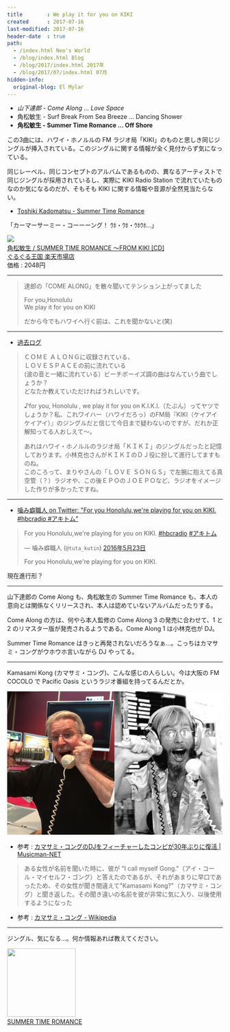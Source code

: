 ```yaml
---
title        : We play it for you on KIKI
created      : 2017-07-16
last-modified: 2017-07-16
header-date  : true
path:
  - /index.html Neo's World
  - /blog/index.html Blog
  - /blog/2017/index.html 2017年
  - /blog/2017/07/index.html 07月
hidden-info:
  original-blog: El Mylar
---
```


- *山下達郎 - Come Along … Love Space*
- 角松敏生 - Surf Break From Sea Breeze … Dancing Shower
- **角松敏生 - Summer Time Romance … Off Shore**

この3曲には、ハワイ・ホノルルの FM ラジオ局「KIKI」のものと思しき同じジングルが挿入されている。このジングルに関する情報が全く見付からず気になっている。

同じレーベル、同じコンセプトのアルバムであるものの、異なるアーティストで同じジングルが採用されているし、実際に KIKI Radio Station で流れていたものなのか気になるのだが、そもそも KIKI に関する情報や音源が全然見当たらない。

- [Toshiki Kadomatsu - Summer Time Romance](https://youtube.com/watch?v=sgBT-K0GkLA)

「カーマーサーミー・コーーーング！ ｳﾎ・ｳﾎ・ｳﾎｳﾎ…」

<div class="ad-rakuten">
  <div class="ad-rakuten-image">
    <a href="https://hb.afl.rakuten.co.jp/hgc/g00pvca2.waxyc92d.g00pvca2.waxydece/?pc=https%3A%2F%2Fitem.rakuten.co.jp%2Fguruguru2%2Fbvcr-1521%2F&amp;m=http%3A%2F%2Fm.rakuten.co.jp%2Fguruguru2%2Fi%2F10810633%2F">
      <img src="https://thumbnail.image.rakuten.co.jp/@0_mall/guruguru2/cabinet/846/bvcr-1521.jpg?_ex=128x128">
    </a>
  </div>
  <div class="ad-rakuten-info">
    <div class="ad-rakuten-title">
      <a href="https://hb.afl.rakuten.co.jp/hgc/g00pvca2.waxyc92d.g00pvca2.waxydece/?pc=https%3A%2F%2Fitem.rakuten.co.jp%2Fguruguru2%2Fbvcr-1521%2F&amp;m=http%3A%2F%2Fm.rakuten.co.jp%2Fguruguru2%2Fi%2F10810633%2F">角松敏生 / SUMMER TIME ROMANCE 〜FROM KIKI [CD]</a>
    </div>
    <div class="ad-rakuten-shop">
      <a href="https://hb.afl.rakuten.co.jp/hgc/g00pvca2.waxyc92d.g00pvca2.waxydece/?pc=https%3A%2F%2Fwww.rakuten.co.jp%2Fguruguru2%2F&amp;m=http%3A%2F%2Fm.rakuten.co.jp%2Fguruguru2%2F">ぐるぐる王国 楽天市場店</a>
    </div>
    <div class="ad-rakuten-price">価格 : 2048円</div>
  </div>
</div>

-----

> 達郎の「COME ALONG」を散々聞いてテンション上がってました
> 
> For you,Honolulu  
> We play it for you on KIKI
> 
> だから今でもハワイへ行く前は、これを聞かないと(笑)

-----

- [過去ログ](http://www.circustown.net/cgi-bin/ctbbs/6.html)

> ＣＯＭＥ ＡＬＯＮＧに収録されている、  
> ＬＯＶＥＳＰＡＣＥの前に流れている  
> (波の音と一緒に流れている）ビーチボーイズ調の曲はなんていう曲でしょうか？  
> どなたか教えていただければうれしいです。
> 
> ♪for you, Honolulu , we play it for you on K.I.K.I.（たぶん）ってヤツでしょうか？私、これワイハー（ハワイだろっ）のFM局『KIKI（ケイアイケイアイ）』のジングルだと信じて今日まで疑わないのですが、だれか正解知ってる人おしえて～。
> 
> あれはハワイ・ホノルルのラジオ局「ＫＩＫＩ」のジングルだったと記憶しております。小林克也さんがＫＩＫＩのＤＪ役に扮して進行してますものね。  
> このころって、まりやさんの「ＬＯＶＥ ＳＯＮＧＳ」で左腕に抱えてる真空管（？）ラジオや、この後ＥＰＯのＪＯＥＰＯなど、ラジオをイメージした作りが多かったですね。

-----

- [噛み癖職人 on Twitter: "For you Honolulu,we're playing for you on KIKI. #hbcradio #アキトム"](https://twitter.com/tuta_kutin/status/734694512245641216)

> For you Honolulu,we're playing for you on KIKI. [#hbcradio](https://twitter.com/hashtag/hbcradio?src=hash) [#アキトム](https://twitter.com/hashtag/%E3%82%A2%E3%82%AD%E3%83%88%E3%83%A0?src=hash)
> 
> — 噛み癖職人 (`@tuta_kutin`) [2016年5月23日](https://twitter.com/tuta_kutin/status/734694512245641216)
> 
> For you Honolulu,we're playing for you on KIKI.

現在進行形？

-----

山下達郎の Come Along も、角松敏生の Summer Time Romance も、本人の意向とは関係なくリリースされ、本人は認めていないアルバムだったりする。

Come Along の方は、何やら本人監修の Come Along 3 の発売に合わせて、1 と 2 のリマスター版が発売されるようである。Come Along 1 は小林克也が DJ。

Summer Time Romance はきっと再発されないだろうなぁ…。こっちはカマサミ・コングがウホウホ言いながら DJ やってる。

-----

Kamasami Kong (カマサミ・コング)、こんな感じの人らしい。今は大阪の FM COCOLO で Pacific Oasis というラジオ番組を持ってるんだとか。

![カマサミ・コング](./16-01-01.jpg)

- 参考 : [カマサミ・コングのDJをフィーチャーしたコンピが30年ぶりに復活 | Musicman-NET](http://www.musicman-net.com/artist/44796.html)

> ある女性が名前を聞いた時に、彼が "I call myself Gong."（アイ・コール・マイセルフ・ゴング）と答えたのであるが、それがあまりに早口であったため、その女性が聞き間違えて"Kamasami Kong?"（カマサミ・コング）と聞き返した。その聞き違いの名前を彼が非常に気に入り、以後使用するようになった

- 参考 : [カマサミ・コング - Wikipedia](https://ja.wikipedia.org/wiki/%E3%82%AB%E3%83%9E%E3%82%B5%E3%83%9F%E3%83%BB%E3%82%B3%E3%83%B3%E3%82%B0)

-----

ジングル、気になる…。何か情報あれば教えてください。

<div class="ad-amazon">
  <div class="ad-amazon-image">
    <a href="https://www.amazon.co.jp/dp/B00005EIDI?tag=neos21-22&amp;linkCode=osi&amp;th=1&amp;psc=1">
      <img src="https://m.media-amazon.com/images/I/51SdGcs+OZL._SL160_.jpg" width="160" height="159">
    </a>
  </div>
  <div class="ad-amazon-info">
    <div class="ad-amazon-title">
      <a href="https://www.amazon.co.jp/dp/B00005EIDI?tag=neos21-22&amp;linkCode=osi&amp;th=1&amp;psc=1">SUMMER TIME ROMANCE</a>
    </div>
  </div>
</div>

